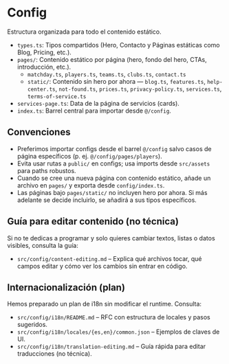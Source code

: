 # Config

Estructura organizada para todo el contenido estático.

- `types.ts`: Tipos compartidos (Hero, Contacto y Páginas estáticas como Blog, Pricing, etc.).
- `pages/`: Contenido estático por página (hero, fondo del hero, CTAs, introducción, etc.).
  - `matchday.ts`, `players.ts`, `teams.ts`, `clubs.ts`, `contact.ts`
  - `static/`: Contenido sin hero por ahora — `blog.ts`, `features.ts`, `help-center.ts`, `not-found.ts`, `prices.ts`, `privacy-policy.ts`, `services.ts`, `terms-of-service.ts`
- `services-page.ts`: Data de la página de servicios (cards).
- `index.ts`: Barrel central para importar desde `@/config`.

## Convenciones

- Preferimos importar configs desde el barrel `@/config` salvo casos de página específicos (p. ej. `@/config/pages/players`).
- Evita usar rutas a `public/` en configs; usa imports desde `src/assets` para paths robustos.
- Cuando se cree una nueva página con contenido estático, añade un archivo en `pages/` y exporta desde `config/index.ts`.
 - Las páginas bajo `pages/static/` no incluyen hero por ahora. Si más adelante se decide incluirlo, se añadirá a sus tipos específicos.

## Guía para editar contenido (no técnica)

Si no te dedicas a programar y solo quieres cambiar textos, listas o datos visibles, consulta la guía:

- `src/config/content-editing.md` – Explica qué archivos tocar, qué campos editar y cómo ver los cambios sin entrar en código.

## Internacionalización (plan)

Hemos preparado un plan de i18n sin modificar el runtime. Consulta:

- `src/config/i18n/README.md` – RFC con estructura de locales y pasos sugeridos.
- `src/config/i18n/locales/{es,en}/common.json` – Ejemplos de claves de UI.
 - `src/config/i18n/translation-editing.md` – Guía rápida para editar traducciones (no técnica).

